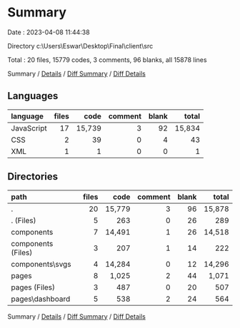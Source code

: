 # Summary

Date : 2023-04-08 11:44:38

Directory c:\\Users\\Eswar\\Desktop\\Final\\client\\src

Total : 20 files,  15779 codes, 3 comments, 96 blanks, all 15878 lines

Summary / [Details](details.md) / [Diff Summary](diff.md) / [Diff Details](diff-details.md)

## Languages
| language | files | code | comment | blank | total |
| :--- | ---: | ---: | ---: | ---: | ---: |
| JavaScript | 17 | 15,739 | 3 | 92 | 15,834 |
| CSS | 2 | 39 | 0 | 4 | 43 |
| XML | 1 | 1 | 0 | 0 | 1 |

## Directories
| path | files | code | comment | blank | total |
| :--- | ---: | ---: | ---: | ---: | ---: |
| . | 20 | 15,779 | 3 | 96 | 15,878 |
| . (Files) | 5 | 263 | 0 | 26 | 289 |
| components | 7 | 14,491 | 1 | 26 | 14,518 |
| components (Files) | 3 | 207 | 1 | 14 | 222 |
| components\\svgs | 4 | 14,284 | 0 | 12 | 14,296 |
| pages | 8 | 1,025 | 2 | 44 | 1,071 |
| pages (Files) | 3 | 487 | 0 | 20 | 507 |
| pages\\dashboard | 5 | 538 | 2 | 24 | 564 |

Summary / [Details](details.md) / [Diff Summary](diff.md) / [Diff Details](diff-details.md)
